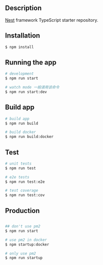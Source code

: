 ## Description

[Nest](https://github.com/nestjs/nest) framework TypeScript starter repository.

## Installation

```bash
$ npm install
```

## Running the app

```bash
# development
$ npm run start

# watch mode 一般请用该命令
$ npm run start:dev
```

## Build app
```bash
# build app
$ npm run build

# build docker
$ npm run build:docker

```

## Test

```bash
# unit tests
$ npm run test

# e2e tests
$ npm run test:e2e

# test coverage
$ npm run test:cov
```

## Production

```bash

## don't use pm2
$ npm run start

# use pm2 in docker
$ npm startup:docker

# only use pm2
$ npm run startup

```
